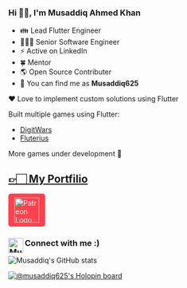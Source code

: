 ### Hi 👋🏻, I'm Musaddiq Ahmed Khan

- 👪 Lead Flutter Engineer
- 👨🏻‍💻 Senior Software Engineer
- ⚡ Active on LinkedIn
- 🍀 Mentor
- 🌎 Open Source Contributer
- 🔎 You can find me as **Musaddiq625**

❤️ Love to implement custom solutions using Flutter

Built multiple games using Flutter:
- [DigitWars](https://musaddiq625.github.io/digitwars/)
- [Fluterius](https://musaddiq625.github.io/fluterius/)

More games under development 🚧
 
## [👉🏻 My Portfilio](https://musaddiq625.carrd.co)

<a href="https://www.patreon.com/Musaddiq625" target="_blank" style="background-color:#ff424d; color:white; padding:8px 12px; border-radius:5px; text-decoration:none; display:inline-flex; align-items:center;">
  <img src="https://pbs.twimg.com/media/DC4gjLRUMAAyQ92.jpg" alt="Patreon Logo" style="height:50px;">
</a>

### Connect with me :)[<img align="left" alt="Musaddiq625 | LinkedIn" width=30px src="https://cdn-icons-png.flaticon.com/512/174/174857.png">][linkedin]

[linkedin]: https://www.linkedin.com/in/musaddiq625

![Musaddiq's GitHub stats](https://github-readme-stats.vercel.app/api?username=musaddiq625\&rank_icon=github&theme=material-palenight)




<!--### Leetcode Stats
[![LeetCode Stats](https://leetcard.jacoblin.cool/Musaddiq625?theme=dark&extension=activity)](https://leetcode.com/Musaddiq625) -->

<!-- ### Github Streaks
![GitHub streak stats](https://github-readme-streak-stats.herokuapp.com/?user=Musaddiq625&style=dark) -->

<!--### Github Stats
![Musaddiq's github Stats](https://github-readme-stats.vercel.app/api?username=Musaddiq625&theme=material-palenight) -->

[![@musaddiq625's Holopin board](https://holopin.io/api/user/board?user=musaddiq625)](https://holopin.io/@musaddiq625)
<br>

